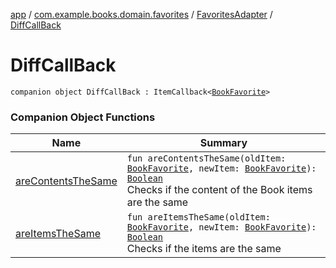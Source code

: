 [app](../../../index.md) / [com.example.books.domain.favorites](../../index.md) / [FavoritesAdapter](../index.md) / [DiffCallBack](./index.md)

# DiffCallBack

`companion object DiffCallBack : ItemCallback<`[`BookFavorite`](../../../com.example.books.data.favorites/-book-favorite/index.md)`>`

### Companion Object Functions

| Name | Summary |
|---|---|
| [areContentsTheSame](are-contents-the-same.md) | `fun areContentsTheSame(oldItem: `[`BookFavorite`](../../../com.example.books.data.favorites/-book-favorite/index.md)`, newItem: `[`BookFavorite`](../../../com.example.books.data.favorites/-book-favorite/index.md)`): `[`Boolean`](https://kotlinlang.org/api/latest/jvm/stdlib/kotlin/-boolean/index.html)<br>Checks if the content of the Book items are the same |
| [areItemsTheSame](are-items-the-same.md) | `fun areItemsTheSame(oldItem: `[`BookFavorite`](../../../com.example.books.data.favorites/-book-favorite/index.md)`, newItem: `[`BookFavorite`](../../../com.example.books.data.favorites/-book-favorite/index.md)`): `[`Boolean`](https://kotlinlang.org/api/latest/jvm/stdlib/kotlin/-boolean/index.html)<br>Checks if the items are the same |
